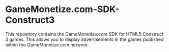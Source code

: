 # GameMonetize.com-SDK-Construct3
This repository contains the GameMonetize.com SDK for HTML5 Construct 3 games. This allows you to display advertisements in the games published within the GameMonetize.com network.
